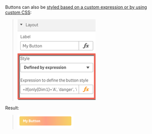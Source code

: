 


Buttons can also be [styled based on a custom expression or by using custom CSS](docs/config-layout.md#advanced-styling):

> ![](docs/images/sense_navigation_style_by_expression.png)

Result:

> ![](docs/images/custom-css-button.png)


